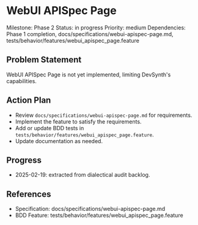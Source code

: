 # WebUI APISpec Page
Milestone: Phase 2
Status: in progress
Priority: medium
Dependencies: Phase 1 completion, docs/specifications/webui-apispec-page.md, tests/behavior/features/webui_apispec_page.feature

## Problem Statement
WebUI APISpec Page is not yet implemented, limiting DevSynth's capabilities.


## Action Plan
- Review `docs/specifications/webui-apispec-page.md` for requirements.
- Implement the feature to satisfy the requirements.
- Add or update BDD tests in `tests/behavior/features/webui_apispec_page.feature`.
- Update documentation as needed.

## Progress
- 2025-02-19: extracted from dialectical audit backlog.

## References
- Specification: docs/specifications/webui-apispec-page.md
- BDD Feature: tests/behavior/features/webui_apispec_page.feature

